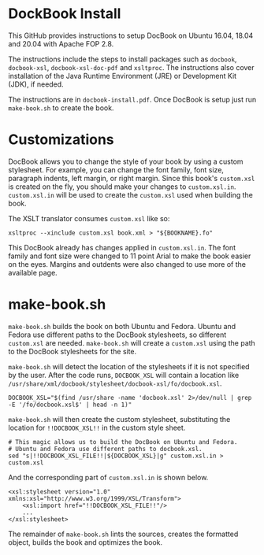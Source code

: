 DockBook Install
================

This GitHub provides instructions to setup DocBook on Ubuntu 16.04, 18.04 and 20.04 with Apache FOP 2.8.

The instructions include the steps to install packages such as `docbook`, `docbook-xsl`, `docbook-xsl-doc-pdf` and `xsltproc`. The instructions also cover installation of the Java Runtime Environment (JRE) or Development Kit (JDK), if needed.

The instructions are in `docbook-install.pdf`. Once DocBook is setup just run `make-book.sh` to create the book.

Customizations
==============

DocBook allows you to change the style of your book by using a custom stylesheet. For example, you can change the font family, font size, paragraph indents, left margin, or right margin. Since this book's `custom.xsl` is created on the fly, you should make your changes to `custom.xsl.in`. `custom.xsl.in` will be used to create the `custom.xsl` used when building the book.

The XSLT translator consumes `custom.xsl` like so:

```
xsltproc --xinclude custom.xsl book.xml > "${BOOKNAME}.fo"
```

This DocBook already has changes applied in `custom.xsl.in`. The font family and font size were changed to 11 point Arial to make the book easier on the eyes. Margins and outdents were also changed to use more of the available page.

make-book.sh
============

`make-book.sh` builds the book on both Ubuntu and Fedora. Ubuntu and Fedora use different paths to the DocBook stylesheets, so different `custom.xsl` are needed. `make-book.sh` will create a `custom.xsl` using the path to the DocBook stylesheets for the site.

`make-book.sh` will detect the location of the stylesheets if it is not specified by the user. After the code runs, `DOCBOOK_XSL` will contain a location like `/usr/share/xml/docbook/stylesheet/docbook-xsl/fo/docbook.xsl`.

```
DOCBOOK_XSL="$(find /usr/share -name 'docbook.xsl' 2>/dev/null | grep -E '/fo/docbook.xsl$' | head -n 1)"
```

`make-book.sh` will then create the custom stylesheet, substituting the location for `!!DOCBOOK_XSL!!` in the custom style sheet.

```
# This magic allows us to build the DocBook on Ubuntu and Fedora.
# Ubuntu and Fedora use different paths to docbook.xsl.
sed "s|!!DOCBOOK_XSL_FILE!!|${DOCBOOK_XSL}|g" custom.xsl.in > custom.xsl
```

And the corresponding part of `custom.xsl.in` is shown below.

```
<xsl:stylesheet version="1.0" xmlns:xsl="http://www.w3.org/1999/XSL/Transform">
    <xsl:import href="!!DOCBOOK_XSL_FILE!!"/>
    ...
</xsl:stylesheet>
```

The remainder of `make-book.sh` lints the sources, creates the formatted object, builds the book and optimizes the book.
